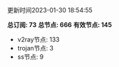 更新时间2023-01-30 18:54:55

**总订阅: 73**
**总节点: 666**
**有效节点: 145**
- v2ray节点: 133
- trojan节点: 3
- ss节点: 9
